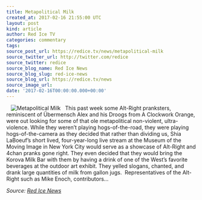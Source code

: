 ```yaml
---
title: Metapolitical Milk
created_at: 2017-02-16 21:55:00 UTC
layout: post
kind: article
author: Red Ice TV
categories: commentary
tags: 
source_post_url: https://redice.tv/news/metapolitical-milk
source_twitter_url: http://twitter.com/redice
source_twitter: redice
source_blog_name: Red Ice News
source_blog_slug: red-ice-news
source_blog_url: https://redice.tv/news
source_image_url: 
date: '2017-02-16T00:00:00.000+00:00'
---
```

<img align="left" hspace="12" alt="Metapolitical Milk" src="https://rdice.net/a/c/n/17/02162253-metamilks123.9cd7b47f.jpg"> This past week some Alt-Right pranksters, reminiscent of Übermensch Alex and his Droogs from A Clockwork Orange, were out looking for some of that ole metapolitical non-violent, ultra-violence. While they weren’t playing hogs-of-the-road, they were playing hogs-of-the-camera as they decided that rather than dividing us, Shia LaBoeuf’s short lived, four-year-long live stream at the Museum of the Moving Image in New York City would serve as a showcase of Alt-Right and 4chan pranks gone right. They even decided that they would bring the Korova Milk Bar with them by having a drink of one of the West’s favorite beverages at the outdoor art exhibit. They yelled slogans, chanted, and drank large quantities of milk from gallon jugs.  Representatives of the Alt-Right such as Mike Enoch, contributors&#8230;<div class="">
    <i>Source: <a href="https://redice.tv/news">Red Ice News</a></i>
</div>
